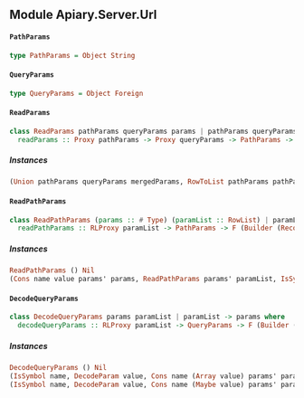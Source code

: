 ## Module Apiary.Server.Url

#### `PathParams`

``` purescript
type PathParams = Object String
```

#### `QueryParams`

``` purescript
type QueryParams = Object Foreign
```

#### `ReadParams`

``` purescript
class ReadParams pathParams queryParams params | pathParams queryParams -> params where
  readParams :: Proxy pathParams -> Proxy queryParams -> PathParams -> QueryParams -> F params
```

##### Instances
``` purescript
(Union pathParams queryParams mergedParams, RowToList pathParams pathParamList, ReadPathParams pathParams pathParamList, RowToList queryParamsRep queryParamList, DecodeQueryParams queryParams queryParamList) => ReadParams (Record pathParams) (Record queryParamsRep) (Record mergedParams)
```

#### `ReadPathParams`

``` purescript
class ReadPathParams (params :: # Type) (paramList :: RowList) | paramList -> params where
  readPathParams :: RLProxy paramList -> PathParams -> F (Builder (Record ()) (Record params))
```

##### Instances
``` purescript
ReadPathParams () Nil
(Cons name value params' params, ReadPathParams params' paramList, IsSymbol name, Lacks name params', DecodeParam value) => ReadPathParams params (Cons name value paramList)
```

#### `DecodeQueryParams`

``` purescript
class DecodeQueryParams params paramList | paramList -> params where
  decodeQueryParams :: RLProxy paramList -> QueryParams -> F (Builder (Record ()) (Record params))
```

##### Instances
``` purescript
DecodeQueryParams () Nil
(IsSymbol name, DecodeParam value, Cons name (Array value) params' params, Lacks name params', DecodeQueryParams params' paramList) => DecodeQueryParams params (Cons name (Array value) paramList)
(IsSymbol name, DecodeParam value, Cons name (Maybe value) params' params, Lacks name params', DecodeQueryParams params' paramList) => DecodeQueryParams params (Cons name value paramList)
```


